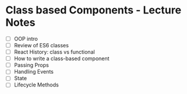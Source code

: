 # Class based Components - Lecture Notes

- [ ] OOP intro
- [ ] Review of ES6 classes
- [ ] React History: class vs functional
- [ ] How to write a class-based component
- [ ] Passing Props
- [ ] Handling Events
- [ ] State
- [ ] Lifecycle Methods
